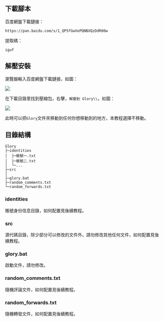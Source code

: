 ## 下載腳本

百度網盤下載鏈接：

```
https://pan.baidu.com/s/1_QP5fGwVePQNBXQzDdR00w
```

提取碼：

```
iguf
```

## 解壓安裝

瀏覽器輸入百度網盤下載鏈接，如圖：

![](https://p.pstatp.com/origin/ff0b000150d64fdad4a7)

在下載目錄里找到壓縮包，右擊，`解壓到 Glory\\`，如圖：

![](https://p.pstatp.com/origin/137e00000ca8961d551ef)

此時可以把`Glory`文件夾移動到任何你想移動到的地方，本教程選擇不移動。



## 目錄結構

```
Glory
├─identities
│  ├─帳號一.txt
│  ├─帳號二.txt
│  └─...
├─src
│
├─glory.bat
├─random_comments.txt
└─random_forwards.txt
```

### identities

賬號身份信息目錄，如何配置見後續教程。

### src

源代碼目錄，除少部分可以修改的文件外，請勿修改其他任何文件，如何配置見後續教程。

### glory.bat

啟動文件，請勿修改。

### random_comments.txt

隨機評論文件，如何配置見後續教程。

### random_forwards.txt

隨機轉發文件，如何配置見後續教程。

